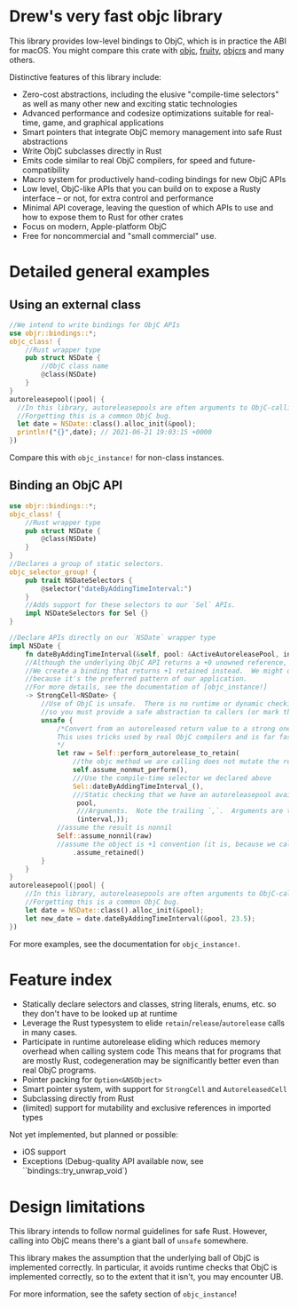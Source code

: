 # Drew's very fast objc library
This library provides low-level bindings to ObjC, which is in practice the ABI for macOS.  You might compare
this crate with [objc](https://crates.io/crates/objc), [fruity](https://docs.rs/fruity/0.2.0/fruity/), [objcrs](https://crates.io/crates/objrs)
and many others.

Distinctive features of this library include:
* Zero-cost abstractions, including the elusive "compile-time selectors" as well as many other new and exciting static technologies
* Advanced performance and codesize optimizations suitable for real-time, game, and graphical applications
* Smart pointers that integrate ObjC memory management into safe Rust abstractions
* Write ObjC subclasses directly in Rust
* Emits code similar to real ObjC compilers, for speed and future-compatibility
* Macro system for productively hand-coding bindings for new ObjC APIs
* Low level, ObjC-like APIs that you can build on to expose a Rusty interface – or not, for extra control and performance
* Minimal API coverage, leaving the question of which APIs to use and how to expose them to Rust for other crates
* Focus on modern, Apple-platform ObjC
* Free for noncommercial and "small commercial" use.

# Detailed general examples

## Using an external class

```rust
//We intend to write bindings for ObjC APIs
use objr::bindings::*;
objc_class! {
    //Rust wrapper type
    pub struct NSDate {
        //ObjC class name
        @class(NSDate)
    }
}
autoreleasepool(|pool| {
  //In this library, autoreleasepools are often arguments to ObjC-calling APIs, providing static guarantees you created one.
  //Forgetting this is a common ObjC bug.
  let date = NSDate::class().alloc_init(&pool);
  println!("{}",date); // 2021-06-21 19:03:15 +0000
})
```

Compare this with `objc_instance!` for non-class instances.

## Binding an ObjC API

```rust
use objr::bindings::*;
objc_class! {
    //Rust wrapper type
    pub struct NSDate {
        @class(NSDate)
    }
}
//Declares a group of static selectors.
objc_selector_group! {
    pub trait NSDateSelectors {
        @selector("dateByAddingTimeInterval:")
    }
    //Adds support for these selectors to our `Sel` APIs.
    impl NSDateSelectors for Sel {}
}

//Declare APIs directly on our `NSDate` wrapper type
impl NSDate {
    fn dateByAddingTimeInterval(&self, pool: &ActiveAutoreleasePool, interval: f64)
    //Although the underlying ObjC API returns a +0 unowned reference,
    //We create a binding that returns +1 retained instead.  We might do this
    //because it's the preferred pattern of our application.
    //For more details, see the documentation of [objc_instance!]
    -> StrongCell<NSDate> {
        //Use of ObjC is unsafe.  There is no runtime or dynamic checking of your work here,
        //so you must provide a safe abstraction to callers (or mark the enclosing function unsafe).
        unsafe {
            /*Convert from an autoreleased return value to a strong one.
            This uses tricks used by real ObjC compilers and is far faster than calling `retain` yourself.
            */
            let raw = Self::perform_autorelease_to_retain(
                //the objc method we are calling does not mutate the receiver
                self.assume_nonmut_perform(),
                ///Use the compile-time selector we declared above
                Sel::dateByAddingTimeInterval_(),
                ///Static checking that we have an autoreleasepool available
                 pool,
                 ///Arguments.  Note the trailing `,`.  Arguments are tuple types.
                 (interval,));
            //assume the result is nonnil
            Self::assume_nonnil(raw)
            //assume the object is +1 convention (it is, because we called perform_autorelease_to_retain above)
                .assume_retained()
        }
    }
}
autoreleasepool(|pool| {
    //In this library, autoreleasepools are often arguments to ObjC-calling APIs, providing compile-time guarantees you created one.
    //Forgetting this is a common ObjC bug.
    let date = NSDate::class().alloc_init(&pool);
    let new_date = date.dateByAddingTimeInterval(&pool, 23.5);
})
```

For more examples, see the documentation for `objc_instance!`.

# Feature index

* Statically declare selectors and classes, string literals, enums, etc. so they don't have to be looked up at runtime
* Leverage the Rust typesystem to elide `retain`/`release`/`autorelease` calls in many cases.
* Participate in runtime autorelease eliding which reduces memory overhead when calling system code
  This means that for programs that are mostly Rust, codegeneration may be significantly better even than real ObjC programs.
* Pointer packing for `Option<&NSObject>`
* Smart pointer system, with support for `StrongCell` and `AutoreleasedCell`
* Subclassing directly from Rust
* (limited) support for mutability and exclusive references in imported types

Not yet implemented, but planned or possible:

* iOS support
* Exceptions (Debug-quality API available now, see ``bindings::try_unwrap_void`)

# Design limitations

This library intends to follow normal guidelines for safe Rust.  However, calling into ObjC means there's
a giant ball of `unsafe` somewhere.

This library makes the assumption that the underlying ball of ObjC is implemented correctly.  In particular,
it avoids runtime checks that ObjC is implemented correctly, so to the extent that it isn't, you may encounter UB.

For more information, see the safety section of `objc_instance`!